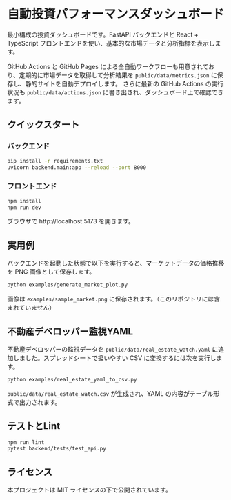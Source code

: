 # 自動投資パフォーマンスダッシュボード

最小構成の投資ダッシュボードです。FastAPI バックエンドと React + TypeScript フロントエンドを使い、基本的な市場データと分析指標を表示します。

GitHub Actions と GitHub Pages による全自動ワークフローも用意されており、定期的に市場データを取得して分析結果を `public/data/metrics.json` に保存し、静的サイトを自動デプロイします。
さらに最新の GitHub Actions の実行状況も `public/data/actions.json` に書き出され、ダッシュボード上で確認できます。

## クイックスタート

### バックエンド
```bash
pip install -r requirements.txt
uvicorn backend.main:app --reload --port 8000
```

### フロントエンド
```bash
npm install
npm run dev
```

ブラウザで http://localhost:5173 を開きます。

## 実用例

バックエンドを起動した状態で以下を実行すると、マーケットデータの価格推移を PNG 画像として保存します。

```bash
python examples/generate_market_plot.py
```

画像は `examples/sample_market.png` に保存されます。（このリポジトリには含まれていません）

## 不動産デベロッパー監視YAML

不動産デベロッパーの監視データを `public/data/real_estate_watch.yaml` に追加しました。スプレッドシートで扱いやすい CSV に変換するには次を実行します。

```bash
python examples/real_estate_yaml_to_csv.py
```

`public/data/real_estate_watch.csv` が生成され、YAML の内容がテーブル形式で出力されます。

## テストとLint

```bash
npm run lint
pytest backend/tests/test_api.py
```

## ライセンス

本プロジェクトは MIT ライセンスの下で公開されています。
